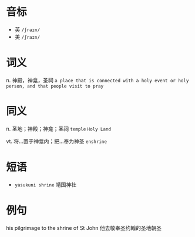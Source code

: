 # 音标

- 英 `/ʃraɪn/`
- 美 `/ʃraɪn/`

# 词义

n. 神殿，神龛，圣祠
`a place that is connected with a holy event or holy person, and that people visit to pray`

# 同义

n. 圣地；神殿；神龛；圣祠
`temple` `Holy Land`

vt. 将…置于神龛内；把…奉为神圣
`enshrine`

# 短语

- `yasukuni shrine` 靖国神社

# 例句

his pilgrimage to the shrine of St John
他去敬奉圣约翰的圣地朝圣


